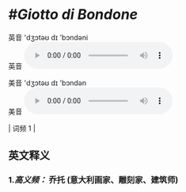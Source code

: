 # ***\#Giotto di Bondone*** 
英音 'dʒɔtəʊ dɪ 'bɔndəni  
英音
<audio src="./media/Giotto di Bondone-B.aac" controls="controls"></audio>

美音 'dʒɔtəʊ dɪ 'bɔndən  
美音
<audio src="./media/Giotto di Bondone.aac" controls="controls"></audio>



| 词频 1 |  

英文释义
---
### 1.*高义频：* **乔托 (意大利画家、雕刻家、建筑师)**  



